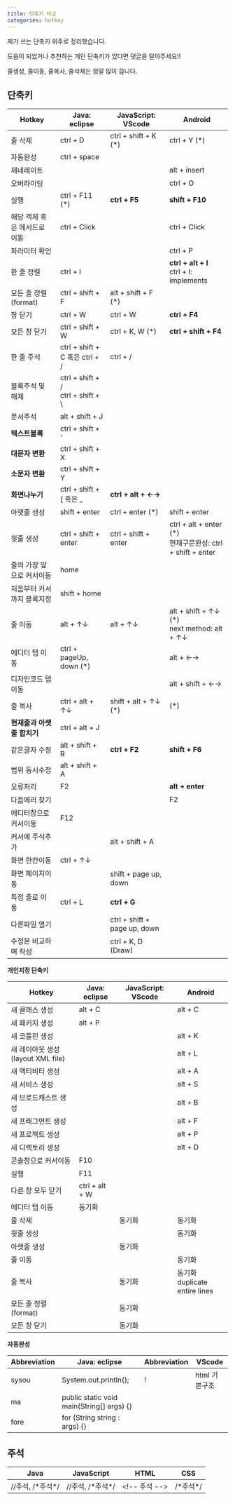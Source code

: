 ```yaml
---
title: 단축키 비교
categories: hotkey
---
```


제가 쓰는 단축키 위주로 정리했습니다.

도움이 되었거나 추천하는 개인 단축키가 있다면 댓글을 달아주세요!!

줄생성, 줄이동, 줄복사, 줄삭제는 정말 많이 씁니다.

## 단축키 


| Hotkey                       | Java: eclipse                          | JavaScript: VScode           | Android                                                      |
| ---------------------------- | -------------------------------------- | ---------------------------- | ------------------------------------------------------------ |
| 줄 삭제                      | ctrl + D                               | ctrl + shift + K (*)         | ctrl + Y (*)                                                 |
| 자동완성                     | ctrl + space                           |                              |                                                              |
| 제네레이트                   |                                        |                              | alt + insert                                                 |
| 오버라이딩                   |                                        |                              | ctrl + O                                                     |
| 실행                         | ctrl + F11 (*)                         | **ctrl + F5**                | **shift + F10**                                              |
| 해당 객체 혹은 메서드로 이동 | ctrl + Click                           |                              | ctrl + Click                                                 |
| 파라미터 확인                |                                        |                              | ctrl + P                                                     |
| 한 줄 정렬                   | ctrl + I                               |                              | **ctrl + alt + I**<br />ctrl + I: implements                 |
| 모든 줄 정렬 (format)        | ctrl + shift + F                       | alt + shift + F (*)          |                                                              |
| 창 닫기                      | ctrl + W                               | ctrl + W                     | **ctrl + F4**                                                |
| 모든 창 닫기                 | ctrl + shift + W                       | ctrl + K, W (*)              | **ctrl + shift + F4**                                        |
| 한 줄 주석                   | ctrl + shift + C 혹은 ctrl + /         | ctrl + /                     |                                                              |
| 블록주석 및 해제             | ctrl + shift + /<br />ctrl + shift + \ |                              |                                                              |
| 문서주석                     | alt + shift + J                        |                              |                                                              |
| **텍스트블록**               | ctrl + shift + '                       |                              |                                                              |
| **대문자 변환**              | ctrl + shift + X                       |                              |                                                              |
| **소문자 변환**              | ctrl + shift + Y                       |                              |                                                              |
| **화면나누기**               | ctrl + shift + [ 혹은 _                | **ctrl + alt + ←→**          |                                                              |
| 아랫줄 생성                  | shift + enter                          | ctrl + enter (*)             | shift + enter                                                |
| 윗줄 생성                    | ctrl + shift + enter                   | ctrl + shift + enter         | ctrl + alt + enter (*)<br />현재구문완성: ctrl + shift + enter |
| 줄의 가장 앞으로 커서이동    | home                                   |                              |                                                              |
| 처음부터 커서까지 블록지정   | shift + home                           |                              |                                                              |
| 줄 이동                      | alt + ↑↓                               | alt + ↑↓                     | alt + shift + ↑↓ (*)<br />next method: alt + ↑↓              |
| 에디터 탭 이동               | ctrl + pageUp, down (*)                |                              | alt + ←→                                                     |
| 디자인코드 탭 이동           |                                        |                              | alt + shift + ←→                                             |
| 줄 복사                      | ctrl + alt + ↑↓                        | shift + alt + ↑↓ (*)         | (*)                                                          |
| **현재줄과 아랫줄 합치기**   | ctrl + alt + J                         |                              |                                                              |
| 같은글자 수정                | alt + shift + R                        | **ctrl + F2**                | **shift + F6**                                               |
| 범위 동시수정                | alt + shift + A                        |                              |                                                              |
| 오류처리                     | F2                                     |                              | **alt + enter**                                              |
| 다음에러 찾기                |                                        |                              | F2                                                           |
| 에디터창으로 커서이동        | F12                                    |                              |                                                              |
| 커서에 주석추가              |                                        | alt + shift + A              |                                                              |
| 화면 한칸이동                | ctrl + ↑↓                              |                              |                                                              |
| 화면 페이지이동              |                                        | shift + page up, down        |                                                              |
| 특정 줄로 이동               | ctrl + L                               | **ctrl + G**                 |                                                              |
| 다른파일 열기                |                                        | ctrl + shift + page up, down |                                                              |
| 수정본 비교하며 작성         |                                        | ctrl + K, D (Draw)           |                                                              |

**개인지정 단축키** 

| Hotkey                             | Java: eclipse  | JavaScript: VScode | Android                            |
| ---------------------------------- | -------------- | ------------------ | ---------------------------------- |
| 새 클래스 생성                     | alt + C        |                    | alt + C                            |
| 새 패키지 생성                     | alt + P        |                    |                                    |
| 새 코틀린 생성                     |                |                    | alt + K                            |
| 새 레이아웃 생성 (layout XML file) |                |                    | alt + L                            |
| 새 액티비티 생성                   |                |                    | alt + A                            |
| 새 서비스 생성                     |                |                    | alt + S                            |
| 새 브로드캐스트 생성               |                |                    | alt + B                            |
| 새 프래그먼트 생성                 |                |                    | alt + F                            |
| 새 프로젝트 생성                   |                |                    | alt + P                            |
| 새 디렉토리 생성                   |                |                    | alt + D                            |
| 콘솔창으로 커서이동                | F10            |                    |                                    |
| 실행                               | F11            |                    |                                    |
| 다른 창 모두 닫기                  | ctrl + alt + W |                    |                                    |
| 에디터 탭 이동                     | 동기화         |                    |                                    |
| 줄 삭제                            |                | 동기화             | 동기화                             |
| 윗줄 생성                          |                |                    | 동기화                             |
| 아랫줄 생성                        |                | 동기화             |                                    |
| 줄 이동                            |                |                    | 동기화                             |
| 줄 복사                            |                | 동기화             | 동기화<br />duplicate entire lines |
| 모든 줄 정렬 (format)              |                | 동기화             |                                    |
| 모든 창 닫기                       |                | 동기화             |                                    |

**자동완성** 

| Abbreviation | Java: eclipse                             | Abbreviation | VScode        |
| ------------ | ----------------------------------------- | ------------ | ------------- |
| sysou        | System.out.println();                     | !            | html 기본구조 |
| ma           | public static void main(String[] args) {} |              |               |
| fore         | for (String string : args) {}             |              |               |

## 주석

| Java              | JavaScript        | HTML           | CSS       |
| ----------------- | ----------------- | -------------- | --------- |
| //주석, /\*주석*/ | //주석, /\*주석*/ | \<!-- 주석 --> | /\*주석*/ |

